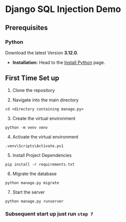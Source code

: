 # Django SQL Injection Demo

## Prerequisites
### Python

Download the latest Version **3.12.0**.

- **Installation:** Head to the [Install Python](https://www.python.org/downloads/) page.



## First Time Set up

1. Clone the repository

2. Navigate into the main directory
```shell
cd <directory containing manage.py>
```

3. Create the virtual environment
```shell
python -m venv venv
```  

4. Activate the virtual environment
```shell
.venv\Scripts\Activate.ps1
```

5. Install Project Dependencies
```shell
pip install -r requirements.txt
```  

6. Migrate the database
```shell
python manage.py migrate
```

7. Start the server
```shell
python manage.py runserver
```
### Subsequent start up just run `step 7`
